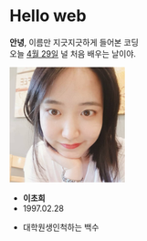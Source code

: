 <h1>Hello web</h1>
<strong>안녕</strong>, 이름만 지긋지긋하게 들어본 코딩<br>
오늘 <u>4월 29일</u> 널 처음 배우는 날이야.
<p><img src="사진.jpg" width="40%"><br></p>
<ul>
<li><strong>이초희</strong></li>
<li>1997.02.28</li>
</ul>
<ul>
<li>대학원생인척하는 백수</li>
</ul>


